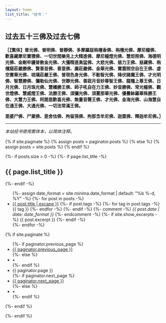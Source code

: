 ```yaml
---
layout: home
list_title: "经书："
---
```

<div>
  <h2 style="font-size: 22px;">过去五十三佛及过去七佛</h2>
  <p class="blue"><strong>〖【繁体】普光佛、普明佛、普靜佛、多摩羅跋栴檀香佛、栴檀光佛、摩尼幢佛、歡喜藏摩尼寶積佛、一切世間樂見上大精進佛、摩尼幢燈光佛、慧炬照佛、海德明光佛、金剛牢疆普散金光佛、大彊精進勇猛佛、大悲光佛、慈力王佛、慈藏佛、栴檀窟莊嚴勝佛、賢善首佛、善意佛、廣莊嚴佛、金華光佛、寶蓋照空自在王佛、虛空寶華光佛、琉璃莊嚴王佛、普現色身光佛、不動智光佛、降伏諸魔王佛、才光明佛、智慧勝佛、彌勒仙光佛、世靜光佛、善寂月音妙尊智王佛、龍種上尊王佛、日月光佛、日月珠光佛、慧幡勝王佛、師子吼自在力王佛、妙音勝佛、常光幢佛、觀世燈佛、慧威燈王佛、法勝王佛、須彌光佛、須蔓那華光佛、優曇鉢羅華殊勝王佛、大慧力王佛、阿閦毘歡喜光佛、無量音聲王佛、才光佛、金海光佛、山海慧自在通王佛、大通光佛、一切法常滿王佛。</strong></p>
  <p class="blue"><strong>毘婆尸佛、尸棄佛、毘舍佉佛、拘留孫佛、拘那含牟尼佛、迦葉佛、釋迦牟尼佛。〗</strong></p>
</div>

<hr>

<div style="margin-bottom: 15px;">
  <em class="red">本站经书使用繁体本，以简体注释。</em>
</div>

{% if site.paginate %}
  {% assign posts = paginator.posts %}
{% else %}
  {% assign posts = site.posts %}
{% endif %}

{%- if posts.size > 0 -%}
  {%- if page.list_title -%}
  <h2 class="post-list-heading">{{ page.list_title }}</h2>
  {%- endif -%}
  <ul class="post-list">
    {%- assign date_format = site.minima.date_format | default: "%b %-d, %Y" -%}
    {%- for post in posts -%}
    <li>
      <span>
        <a class="post-link" href="{{ post.url | relative_url }}">{{ post.title | escape }}</a>
        <span class="post-meta post-tags">
          {%- if post.tags -%}
            {%- for tag in post.tags -%}
              <span>{{ tag }}</span>
            {%- endfor -%}
          {%- endif -%}
        </span>
        {%- comment -%}
        <span class="post-meta">
          <i>{{ post.date | date: date_format }}</i>
        </span>
        {%- endcomment -%}
      </span>
      {%- if site.show_excerpts -%}
        {{ post.excerpt }}
      {%- endif -%}
    </li>
    {%- endfor -%}
  </ul>

  {% if site.paginate %}
    <div class="pager">
      <ul class="pagination">
      {%- if paginator.previous_page %}
        <li><a href="{{ paginator.previous_page_path | relative_url }}" class="previous-page">{{ paginator.previous_page }}</a></li>
      {%- else %}
        <li><div class="pager-edge">•</div></li>
      {%- endif %}
        <li><div class="current-page">{{ paginator.page }}</div></li>
      {%- if paginator.next_page %}
        <li><a href="{{ paginator.next_page_path | relative_url }}" class="next-page">{{ paginator.next_page }}</a></li>
      {%- else %}
        <li><div class="pager-edge">•</div></li>
      {%- endif %}
      </ul>
    </div>
  {%- endif %}

{%- endif %}
